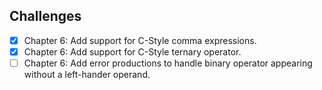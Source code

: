 ## Challenges 
- [x] Chapter 6: Add support for C-Style comma expressions.
- [x] Chapter 6: Add support for C-Style ternary operator.
- [ ] Chapter 6: Add error productions to handle binary operator appearing without a left-hander operand.
